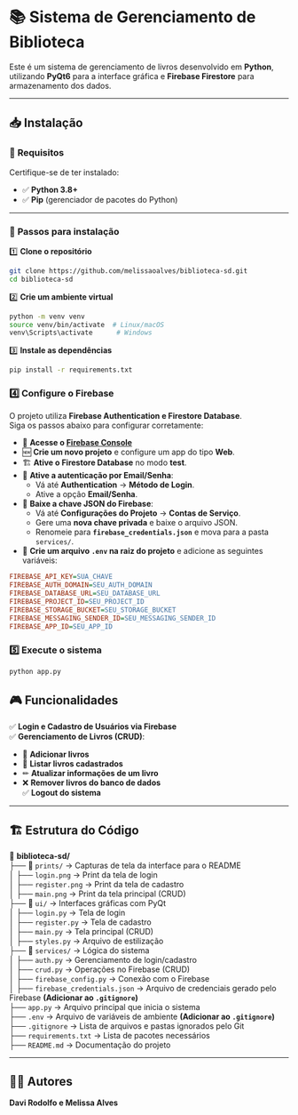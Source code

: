 # 📚 Sistema de Gerenciamento de Biblioteca

Este é um sistema de gerenciamento de livros desenvolvido em **Python**, utilizando **PyQt6** para a interface gráfica e **Firebase Firestore** para armazenamento dos dados.

---

## 📥 **Instalação**

### 🔧 **Requisitos**
Certifique-se de ter instalado:
- ✅ **Python 3.8+**
- ✅ **Pip** (gerenciador de pacotes do Python)

---

### 📌 **Passos para instalação**

1️⃣ **Clone o repositório**
```bash
git clone https://github.com/melissaoalves/biblioteca-sd.git
cd biblioteca-sd
```

2️⃣ **Crie um ambiente virtual** 
```bash
python -m venv venv
source venv/bin/activate  # Linux/macOS
venv\Scripts\activate      # Windows
```

3️⃣ **Instale as dependências**
```bash
pip install -r requirements.txt
```

### 4️⃣ **Configure o Firebase**  
O projeto utiliza **Firebase Authentication e Firestore Database**.  
Siga os passos abaixo para configurar corretamente:

- 🔗 **Acesse o [Firebase Console](https://console.firebase.google.com/)**  
- 🆕 **Crie um novo projeto** e configure um app do tipo **Web**.  
- 🏗 **Ative o Firestore Database** no modo **test**.  
- 🔐 **Ative a autenticação por Email/Senha**:  
  - Vá até **Authentication** → **Método de Login**.  
  - Ative a opção **Email/Senha**.  
- 🔑 **Baixe a chave JSON do Firebase**:  
  - Vá até **Configurações do Projeto** → **Contas de Serviço**.  
  - Gere uma **nova chave privada** e baixe o arquivo JSON.  
  - Renomeie para **`firebase_credentials.json`** e mova para a pasta `services/`.  
- 📝 **Crie um arquivo `.env` na raiz do projeto** e adicione as seguintes variáveis:  
```ini
FIREBASE_API_KEY=SUA_CHAVE
FIREBASE_AUTH_DOMAIN=SEU_AUTH_DOMAIN
FIREBASE_DATABASE_URL=SEU_DATABASE_URL
FIREBASE_PROJECT_ID=SEU_PROJECT_ID
FIREBASE_STORAGE_BUCKET=SEU_STORAGE_BUCKET
FIREBASE_MESSAGING_SENDER_ID=SEU_MESSAGING_SENDER_ID
FIREBASE_APP_ID=SEU_APP_ID
```

### 5️⃣ **Execute o sistema**
   ```bash
   python app.py
   ```

## 🎮 **Funcionalidades**
✅ **Login e Cadastro de Usuários via Firebase**  
✅ **Gerenciamento de Livros (CRUD)**:  

- 📌 **Adicionar livros**  
- 📄 **Listar livros cadastrados**  
- ✏ **Atualizar informações de um livro**  
- ❌ **Remover livros do banco de dados**  
✅ **Logout do sistema**

---

## 🏗 **Estrutura do Código**
📂 **biblioteca-sd/**  
├── 📂 `prints/` → Capturas de tela da interface para o README  
│   ├── `login.png` → Print da tela de login  
│   ├── `register.png` → Print da tela de cadastro  
│   ├── `main.png` → Print da tela principal (CRUD)  
├── 📂 `ui/` → Interfaces gráficas com PyQt  
│   ├── `login.py` → Tela de login  
│   ├── `register.py` → Tela de cadastro  
│   ├── `main.py` → Tela principal (CRUD)  
│   ├── `styles.py` → Arquivo de estilização  
├── 📂 `services/` → Lógica do sistema  
│   ├── `auth.py` → Gerenciamento de login/cadastro  
│   ├── `crud.py` → Operações no Firebase (CRUD)  
│   ├── `firebase_config.py` → Conexão com o Firebase  
│   ├── `firebase_credentials.json` → Arquivo de credenciais gerado pelo Firebase **(Adicionar ao `.gitignore`)**  
├── `app.py` → Arquivo principal que inicia o sistema  
├── `.env` → Arquivo de variáveis de ambiente **(Adicionar ao `.gitignore`)** 
├── `.gitignore` → Lista de arquivos e pastas ignorados pelo Git  
├── `requirements.txt` → Lista de pacotes necessários  
├── `README.md` → Documentação do projeto  

---

## 👨‍💻 **Autores**
**Davi Rodolfo e Melissa Alves**
  